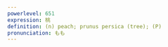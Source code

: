 ```yaml
---
powerlevel: 651
expression: 桃
definition: (n) peach; prunus persica (tree); (P)
pronunciation: もも
---
```

